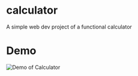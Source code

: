 # calculator

A simple web dev project of a functional calculator

# Demo
![Demo of Calculator](https://i.imgur.com/w1WAAub.png)
